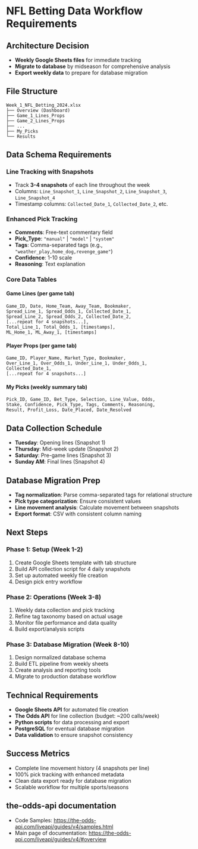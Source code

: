 # NFL Betting Data Workflow Requirements

## Architecture Decision
- **Weekly Google Sheets files** for immediate tracking
- **Migrate to database** by midseason for comprehensive analysis
- **Export weekly data** to prepare for database migration

## File Structure
```
Week_1_NFL_Betting_2024.xlsx
├── Overview (Dashboard)
├── Game_1_Lines_Props
├── Game_2_Lines_Props
├── ...
├── My_Picks
└── Results
```

## Data Schema Requirements

### Line Tracking with Snapshots
- Track **3-4 snapshots** of each line throughout the week
- Columns: `Line_Snapshot_1`, `Line_Snapshot_2`, `Line_Snapshot_3`, `Line_Snapshot_4`
- Timestamp columns: `Collected_Date_1`, `Collected_Date_2`, etc.

### Enhanced Pick Tracking
- **Comments**: Free-text commentary field
- **Pick_Type**: `"manual"` | `"model"` | `"system"`
- **Tags**: Comma-separated tags (e.g., `"weather_play,home_dog,revenge_game"`)
- **Confidence**: 1-10 scale
- **Reasoning**: Text explanation

### Core Data Tables

#### Game Lines (per game tab)
```
Game_ID, Date, Home_Team, Away_Team, Bookmaker,
Spread_Line_1, Spread_Odds_1, Collected_Date_1,
Spread_Line_2, Spread_Odds_2, Collected_Date_2,
[...repeat for 4 snapshots...],
Total_Line_1, Total_Odds_1, [timestamps],
ML_Home_1, ML_Away_1, [timestamps]
```

#### Player Props (per game tab)  
```
Game_ID, Player_Name, Market_Type, Bookmaker,
Over_Line_1, Over_Odds_1, Under_Line_1, Under_Odds_1, Collected_Date_1,
[...repeat for 4 snapshots...]
```

#### My Picks (weekly summary tab)
```
Pick_ID, Game_ID, Bet_Type, Selection, Line_Value, Odds,
Stake, Confidence, Pick_Type, Tags, Comments, Reasoning,
Result, Profit_Loss, Date_Placed, Date_Resolved
```

## Data Collection Schedule
- **Tuesday**: Opening lines (Snapshot 1)
- **Thursday**: Mid-week update (Snapshot 2)  
- **Saturday**: Pre-game lines (Snapshot 3)
- **Sunday AM**: Final lines (Snapshot 4)

## Database Migration Prep
- **Tag normalization**: Parse comma-separated tags for relational structure
- **Pick type categorization**: Ensure consistent values
- **Line movement analysis**: Calculate movement between snapshots
- **Export format**: CSV with consistent column naming

## Next Steps

### Phase 1: Setup (Week 1-2)
1. Create Google Sheets template with tab structure
2. Build API collection script for 4 daily snapshots
3. Set up automated weekly file creation
4. Design pick entry workflow

### Phase 2: Operations (Week 3-8)  
1. Weekly data collection and pick tracking
2. Refine tag taxonomy based on actual usage
3. Monitor file performance and data quality
4. Build export/analysis scripts

### Phase 3: Database Migration (Week 8-10)
1. Design normalized database schema
2. Build ETL pipeline from weekly sheets
3. Create analysis and reporting tools
4. Migrate to production database workflow

## Technical Requirements
- **Google Sheets API** for automated file creation
- **The Odds API** for line collection (budget: ~200 calls/week)
- **Python scripts** for data processing and export
- **PostgreSQL** for eventual database migration
- **Data validation** to ensure snapshot consistency

## Success Metrics
- Complete line movement history (4 snapshots per line)
- 100% pick tracking with enhanced metadata
- Clean data export ready for database migration
- Scalable workflow for multiple sports/seasons

## the-odds-api documentation
- Code Samples: https://the-odds-api.com/liveapi/guides/v4/samples.html
- Main page of documentation: https://the-odds-api.com/liveapi/guides/v4/#overview